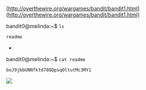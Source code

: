 
[http://overthewire.org/wargames/bandit/bandit1.html](http://overthewire.org/wargames/bandit/bandit1.html)


bandit0@melinda:~$ `ls`

    readme

-

bandit0@melinda:~$ `cat readme`

    boJ9jbbUNNfktd78OOpsqOltutMc3MY1

![](http://i.imgur.com/dJxtz5Y.png)